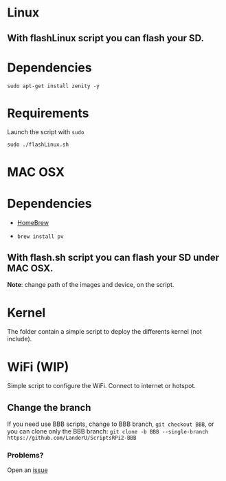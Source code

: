 # Linux

## With flashLinux script you can flash your SD.

Dependencies
=======

`sudo apt-get install zenity -y`

Requirements
=========

Launch the script with `sudo`

`sudo ./flashLinux.sh`


# MAC OSX

Dependencies
=======

* [HomeBrew](http://brew.sh/index_es.html)

* `brew install pv`

## With flash.sh script you can flash your SD under MAC OSX.

**Note**: change path of the images and device, on the script.

# Kernel

The folder contain a simple script to deploy the differents kernel (not include).

# WiFi (WIP)

Simple script to configure the WiFi. Connect to internet or hotspot.

## Change the branch

If you need use BBB scripts, change to BBB branch, `git checkout BBB`, or you can clone only the BBB branch: `git clone -b BBB --single-branch https://github.com/LanderU/ScriptsRPi2-BBB`

### Problems?

Open an [issue](https://github.com/LanderU/ScriptsRPi2-BBB/issues/new)
